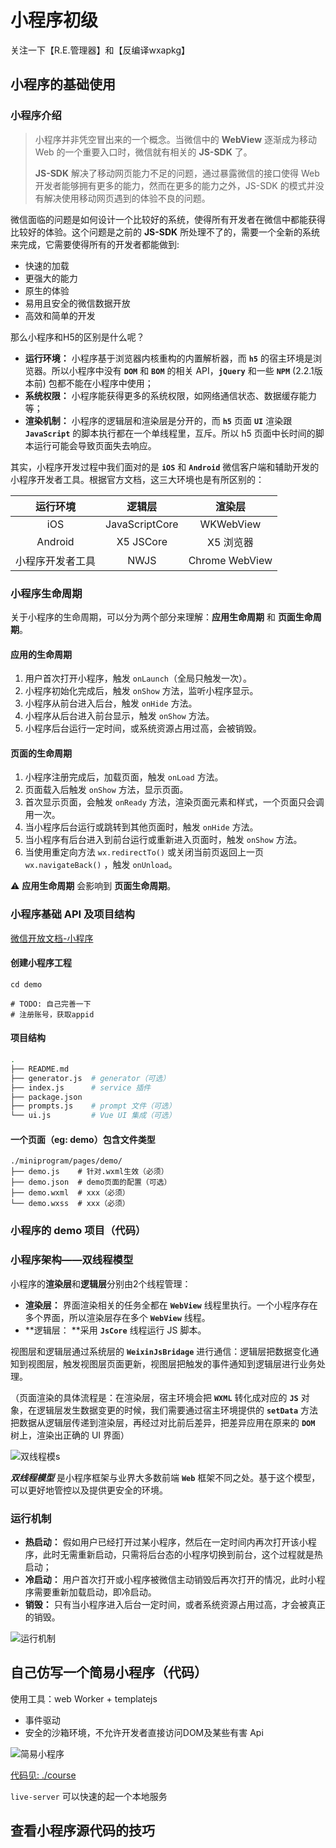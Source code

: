 # 小程序初级

关注一下【R.E.管理器】和【反编译wxapkg】

## 小程序的基础使用

### 小程序介绍

> 小程序并非凭空冒出来的⼀个概念。当微信中的 **WebView** 逐渐成为移动 Web 的⼀个重要⼊⼝时，微信就有相关的 **JS-SDK** 了。
>
> **JS-SDK** 解决了移动⽹⻚能⼒不⾜的问题，通过暴露微信的接⼝使得 Web 开发者能够拥有更多的能⼒，然⽽在更多的能⼒之外，JS-SDK 的模式并没有解决使⽤移动⽹⻚遇到的体验不良的问题。

微信⾯临的问题是如何设计⼀个⽐较好的系统，使得所有开发者在微信中都能获得⽐较好的体验。这个问题是之前的 **JS-SDK** 所处理不了的，需要⼀个全新的系统来完成，它需要使得所有的开发者都能做到:

* 快速的加载
* 更强大的能力
* 原生的体验
* 易用且安全的微信数据开放
* 高效和简单的开发

那么⼩程序和H5的区别是什么呢？

* **运行环境：** 小程序基于浏览器内核重构的内置解析器，而 **`h5`** 的宿主环境是浏览器。所以小程序中没有 **`DOM`** 和 **`BOM`** 的相关 API，**`jQuery`** 和一些 **`NPM`** (2.2.1版本前) 包都不能在小程序中使用；
* **系统权限：** 小程序能获得更多的系统权限，如网络通信状态、数据缓存能力等；
* **渲染机制：** 小程序的逻辑层和渲染层是分开的，而 **`h5`** 页面 **`UI`** 渲染跟 **`JavaScript`** 的脚本执行都在一个单线程里，互斥。所以 h5 页面中长时间的脚本运行可能会导致页面失去响应。

其实，⼩程序开发过程中我们⾯对的是 **`iOS`** 和 **`Android`** 微信客户端和辅助开发的小程序开发者工具。根据官方文档，这三大环境也是有所区别的：

|     运行环境     |     逻辑层     |     渲染层     |
| :--------------: | :------------: | :------------: |
|       iOS        | JavaScriptCore |   WKWebView    |
|     Android      |   X5 JSCore    |   X5 浏览器    |
| 小程序开发者工具 |      NWJS      | Chrome WebView |

### 小程序生命周期

关于⼩程序的⽣命周期，可以分为两个部分来理解：**应⽤⽣命周期** 和 **⻚⾯⽣命周期**。

#### 应用的生命周期

1. ⽤户⾸次打开⼩程序，触发 `onLaunch`（全局只触发⼀次）。
2. ⼩程序初始化完成后，触发 `onShow` ⽅法，监听⼩程序显示。
3. ⼩程序从前台进⼊后台，触发 `onHide` ⽅法。
4. ⼩程序从后台进⼊前台显示，触发 `onShow` ⽅法。
5. ⼩程序后台运⾏⼀定时间，或系统资源占⽤过⾼，会被销毁。

#### 页面的生命周期

1. ⼩程序注册完成后，加载⻚⾯，触发 `onLoad` ⽅法。
2. ⻚⾯载⼊后触发 `onShow` ⽅法，显示⻚⾯。
3. ⾸次显示⻚⾯，会触发 `onReady` ⽅法，渲染⻚⾯元素和样式，⼀个⻚⾯只会调⽤⼀次。
4. 当⼩程序后台运⾏或跳转到其他⻚⾯时，触发 `onHide` ⽅法。
5. 当⼩程序有后台进⼊到前台运⾏或重新进⼊⻚⾯时，触发 `onShow` ⽅法。
6. 当使⽤重定向⽅法 `wx.redirectTo()` 或关闭当前⻚返回上⼀⻚ `wx.navigateBack()` ，触发 `onUnload`。

⚠️ **应⽤⽣命周期** 会影响到 **⻚⾯⽣命周期**。

### 小程序基础 API 及项目结构

[微信开放文档-小程序](https://developers.weixin.qq.com/miniprogram/dev/api/)

#### 创建小程序工程

```shell
cd demo

# TODO: 自己完善一下
# 注册账号，获取appid
```

#### 项目结构

```sh
.
├── README.md
├── generator.js  # generator（可选）
├── index.js      # service 插件
├── package.json
├── prompts.js    # prompt 文件（可选）
└── ui.js         # Vue UI 集成（可选）
```

#### 一个页面（eg: demo）包含文件类型

```shell
./miniprogram/pages/demo/
├── demo.js    # 针对.wxml生效（必须）
├── demo.json  # demo页面的配置（可选）
├── demo.wxml  # xxx（必须）
└── demo.wxss  # xxx（必须）
```

### 小程序的 demo 项目（代码）

### 小程序架构——双线程模型

小程序的**渲染层**和**逻辑层**分别由2个线程管理：

* **渲染层：** 界⾯渲染相关的任务全都在 **`WebView`** 线程里执行。一个小程序存在多个界面，所以渲染层存在多个 **`WebView`** 线程。
* **逻辑层： **采⽤ **`JsCore`** 线程运行 JS 脚本。

视图层和逻辑层通过系统层的 **`WeixinJsBridage`** 进行通信：逻辑层把数据变化通知到视图层，触发视图层页面更新，视图层把触发的事件通知到逻辑层进行业务处理。

（⻚⾯渲染的具体流程是：在渲染层，宿主环境会把 **`WXML`** 转化成对应的 **`JS`** 对象，在逻辑层发生数据变更的时候，我们需要通过宿主环境提供的 **`setData`** 方法把数据从逻辑层传递到渲染层，再经过对比前后差异，把差异应用在原来的 **`DOM`** 树上，渲染出正确的 UI 界面）

![双线程模s](./img/双线程模型.jpg)

***双线程模型*** 是小程序框架与业界大多数前端 **`Web`** 框架不同之处。基于这个模型，可以更好地管控以及提供更安全的环境。

### 运行机制

* **热启动：** 假如⽤户已经打开过某⼩程序，然后在⼀定时间内再次打开该⼩程序，此时⽆需重新启动，只需将后台态的⼩程序切换到前台，这个过程就是热启动；
* **冷启动：** ⽤户⾸次打开或⼩程序被微信主动销毁后再次打开的情况，此时⼩程序需要重新加载启动，即冷启动。
* **销毁：** 只有当⼩程序进⼊后台⼀定时间，或者系统资源占⽤过⾼，才会被真正的销毁。

![运行机制](./img/运行机制.png)

## 自己仿写一个简易小程序（代码）

使⽤⼯具：web Worker + templatejs

* 事件驱动
* 安全的沙箱环境，不允许开发者直接访问DOM及某些有害 Api

![简易小程序](./img/简易小程序.png)

[代码见: ./course](./course)

`live-server` 可以快速的起一个本地服务

## 查看小程序源代码的技巧
